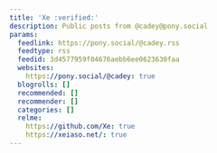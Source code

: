 ```yaml
---
title: 'Xe :verified:'
description: Public posts from @cadey@pony.social
params:
  feedlink: https://pony.social/@cadey.rss
  feedtype: rss
  feedid: 3d4577959f04676aebb6ee0623630faa
  websites:
    https://pony.social/@cadey: true
  blogrolls: []
  recommended: []
  recommender: []
  categories: []
  relme:
    https://github.com/Xe: true
    https://xeiaso.net/: true
---
```

